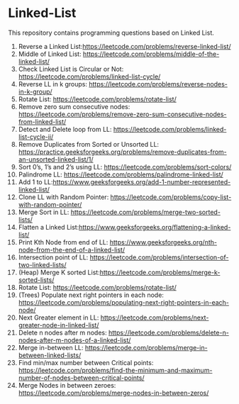 # Linked-List
This repository contains programming questions based on Linked List.
1) Reverse a Linked List:https://leetcode.com/problems/reverse-linked-list/
2) Middle of Linked List: https://leetcode.com/problems/middle-of-the-linked-list/
3) Check Linked List is Circular or Not: https://leetcode.com/problems/linked-list-cycle/
4) Reverse LL in k groups: https://leetcode.com/problems/reverse-nodes-in-k-group/
5) Rotate List: https://leetcode.com/problems/rotate-list/
6) Remove zero sum consecutive nodes: https://leetcode.com/problems/remove-zero-sum-consecutive-nodes-from-linked-list/
7) Detect and Delete loop from LL: https://leetcode.com/problems/linked-list-cycle-ii/
8) Remove Duplicates from Sorted or Unsorted LL: https://practice.geeksforgeeks.org/problems/remove-duplicates-from-an-unsorted-linked-list/1/
9) Sort 0’s, 1’s and 2’s using LL: https://leetcode.com/problems/sort-colors/
10) Palindrome LL: https://leetcode.com/problems/palindrome-linked-list/
11) Add 1 to LL:https://www.geeksforgeeks.org/add-1-number-represented-linked-list/
12) Clone LL with Random Pointer: https://leetcode.com/problems/copy-list-with-random-pointer/
13) Merge Sort in LL: https://leetcode.com/problems/merge-two-sorted-lists/
14) Flatten a Linked List:https://www.geeksforgeeks.org/flattening-a-linked-list/
15) Print Kth Node from end of LL: https://www.geeksforgeeks.org/nth-node-from-the-end-of-a-linked-list/
16) Intersection point of LL: https://leetcode.com/problems/intersection-of-two-linked-lists/
17) (Heap) Merge K sorted List:https://leetcode.com/problems/merge-k-sorted-lists/
18) Rotate List: https://leetcode.com/problems/rotate-list/
19) (Trees) Populate next right pointers in each node: https://leetcode.com/problems/populating-next-right-pointers-in-each-node/
20) Next Greater element in LL: https://leetcode.com/problems/next-greater-node-in-linked-list/
21) Delete n nodes after m nodes: https://leetcode.com/problems/delete-n-nodes-after-m-nodes-of-a-linked-list/
22) Merge in-between LL: https://leetcode.com/problems/merge-in-between-linked-lists/
23) Find min/max number between Critical points: https://leetcode.com/problems/find-the-minimum-and-maximum-number-of-nodes-between-critical-points/
24) Merge Nodes in between zeroes: https://leetcode.com/problems/merge-nodes-in-between-zeros/
